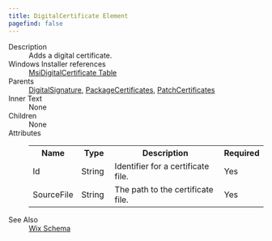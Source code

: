 ```yaml
---
title: DigitalCertificate Element
pagefind: false
---
```

<dl>
  <dt>Description</dt>
  <dd>                 Adds a digital certificate.             </dd>
  <dt>Windows Installer references</dt>
  <dd>
    <a href="http://msdn.microsoft.com/library/aa370086.aspx" target="_blank">MsiDigitalCertificate Table</a>
  </dd>
  <dt>Parents</dt>
  <dd>
    <a href="../digitalsignature/">DigitalSignature</a>, <a href="../packagecertificates/">PackageCertificates</a>, <a href="../patchcertificates/">PatchCertificates</a></dd>
  <dt>Inner Text</dt>
  <dd>None</dd>
  <dt>Children</dt>
  <dd>None</dd>
  <dt>Attributes</dt>
  <dd>
    <table cellspacing="0" cellpadding="0" class="schema">
      <tr>
        <th width="15%">Name</th>
        <th width="15%">Type</th>
        <th width="65%">Description</th>
        <th width="15%">Required</th>
      </tr>
      <tr>
        <td>Id</td>
        <td>String</td>
        <td>Identifier for a certificate file.</td>
        <td>Yes</td>
      </tr>
      <tr>
        <td>SourceFile</td>
        <td>String</td>
        <td>The path to the certificate file.</td>
        <td>Yes</td>
      </tr>
    </table>
  </dd>
  <dt>See Also</dt>
  <dd>
    <a href="../">Wix Schema</a>
  </dd>
</dl>
